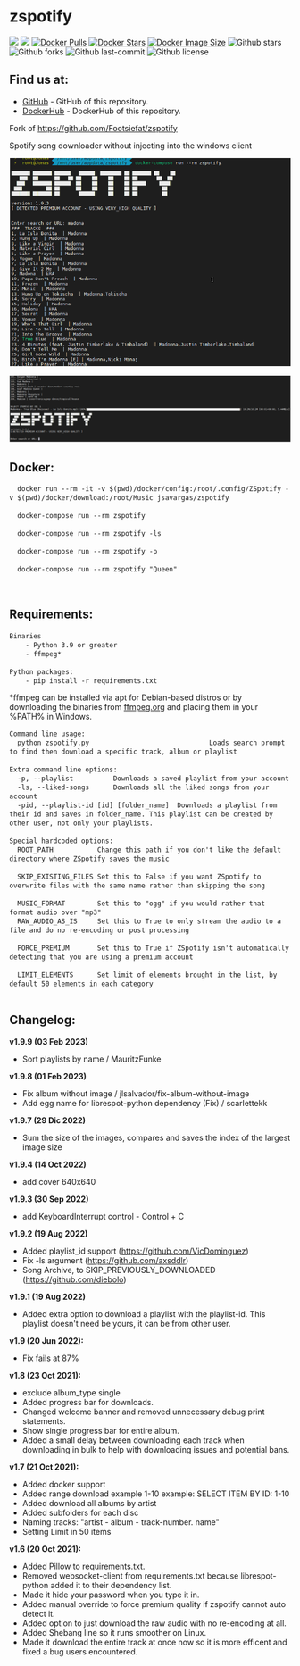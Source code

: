 # zspotify

[![](https://badgen.net/badge/icon/github?icon=github&label)](https://github.com/jsavargas/zspotify)
[![](https://badgen.net/badge/icon/docker?icon=docker&label)](https://hub.docker.com/r/jsavargas/zspotify)
[![Docker Pulls](https://badgen.net/docker/pulls/jsavargas/zspotify?icon=docker&label=pulls)](https://hub.docker.com/r/jsavargas/zspotify/)
[![Docker Stars](https://badgen.net/docker/stars/jsavargas/zspotify?icon=docker&label=stars)](https://hub.docker.com/r/jsavargas/zspotify/)
[![Docker Image Size](https://badgen.net/docker/size/jsavargas/zspotify?icon=docker&label=image%20size)](https://hub.docker.com/r/jsavargas/zspotify/)
![Github stars](https://badgen.net/github/stars/jsavargas/zspotify?icon=github&label=stars)
![Github forks](https://badgen.net/github/forks/jsavargas/zspotify?icon=github&label=forks)
![Github last-commit](https://img.shields.io/github/last-commit/jsavargas/zspotify)
![Github license](https://badgen.net/github/license/jsavargas/zspotify)



## Find us at:

* [GitHub](https://github.com/jsavargas/zspotify) - GitHub of this repository.
* [DockerHub](https://hub.docker.com/r/jsavargas/zspotify) - DockerHub of this repository.

Fork of https://github.com/Footsiefat/zspotify

Spotify song downloader without injecting into the windows client

![](images/image01.png)

![](images/image02.png)

## Docker:

```
  docker run --rm -it -v $(pwd)/docker/config:/root/.config/ZSpotify -v $(pwd)/docker/download:/root/Music jsavargas/zspotify
  
  docker-compose run --rm zspotify

  docker-compose run --rm zspotify -ls

  docker-compose run --rm zspotify -p

  docker-compose run --rm zspotify "Queen"

  
```



## Requirements:

```
Binaries
    - Python 3.9 or greater
    - ffmpeg*

Python packages:
    - pip install -r requirements.txt
```

\*ffmpeg can be installed via apt for Debian-based distros or by downloading the binaries from [ffmpeg.org](https://ffmpeg.org) and placing them in your %PATH% in Windows.


```
Command line usage:
  python zspotify.py                              Loads search prompt to find then download a specific track, album or playlist

Extra command line options:
  -p, --playlist          Downloads a saved playlist from your account
  -ls, --liked-songs      Downloads all the liked songs from your account
  -pid, --playlist-id [id] [folder_name]  Downloads a playlist from their id and saves in folder_name. This playlist can be created by other user, not only your playlists. 

Special hardcoded options:
  ROOT_PATH           Change this path if you don't like the default directory where ZSpotify saves the music

  SKIP_EXISTING_FILES Set this to False if you want ZSpotify to overwrite files with the same name rather than skipping the song

  MUSIC_FORMAT        Set this to "ogg" if you would rather that format audio over "mp3"
  RAW_AUDIO_AS_IS     Set this to True to only stream the audio to a file and do no re-encoding or post processing
  
  FORCE_PREMIUM       Set this to True if ZSpotify isn't automatically detecting that you are using a premium account

  LIMIT_ELEMENTS      Set limit of elements brought in the list, by default 50 elements in each category
  
```




## **Changelog:**

**v1.9.9 (03 Feb 2023)**
- Sort playlists by name / MauritzFunke

**v1.9.8 (01 Feb 2023)**
- Fix album without image / jlsalvador/fix-album-without-image
- Add egg name for librespot-python dependency (Fix) / scarlettekk

**v1.9.7 (29 Dic 2022)**
- Sum the size of the images, compares and saves the index of the largest image size

**v1.9.4 (14 Oct 2022)**
- add cover 640x640

**v1.9.3 (30 Sep 2022)**
- add KeyboardInterrupt control - Control + C

**v1.9.2 (19 Aug 2022)**
- Added playlist_id support (https://github.com/VicDominguez)
- Fix -ls argument (https://github.com/axsddlr)
- Song Archive, to SKIP_PREVIOUSLY_DOWNLOADED (https://github.com/diebolo)

**v1.9.1 (19 Aug 2022)**
- Added extra option to download a playlist with the playlist-id. This playlist doesn't need be yours, it can be from other user.

**v1.9 (20 Jun 2022):**
- Fix fails at 87%

**v1.8 (23 Oct 2021):**
- exclude album_type single
- Added progress bar for downloads.
- Changed welcome banner and removed unnecessary debug print statements.
- Show single progress bar for entire album.
- Added a small delay between downloading each track when downloading in bulk to help with downloading issues and potential bans.

**v1.7 (21 Oct 2021):**
- Added docker support
- Added range download example 1-10 example: SELECT ITEM BY ID: 1-10
- Added download all albums by artist
- Added subfolders for each disc
- Naming tracks: "artist - album - track-number. name"
- Setting Limit in 50 items

**v1.6 (20 Oct 2021):**
- Added Pillow to requirements.txt.
- Removed websocket-client from requirements.txt because librespot-python added it to their dependency list.
- Made it hide your password when you type it in.
- Added manual override to force premium quality if zspotify cannot auto detect it.
- Added option to just download the raw audio with no re-encoding at all.
- Added Shebang line so it runs smoother on Linux.
- Made it download the entire track at once now so it is more efficent and fixed a bug users encountered.

